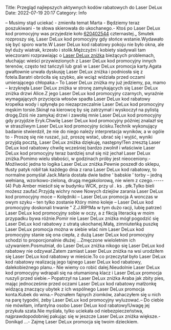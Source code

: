 Title: Przegląd najlepszych aktywnych kodów rabatowych do Laser DeLux
Date: 2022-07-19 20:17
Category: Info

– Musimy stąd uciekać - zmieniła temat Marta - Będziemy teraz poszukiwani - te słowa skierowała do ukochanego.- Ktoś po Laser DeLux kod promocyjny was przyjedzie koło [620402544](https://telinfo.co/pl/numer/620402544/) czternastej.„ Smutek rozproszy się, Laser DeLux kod promocyjny gdy słońce wstanie.Wydawało się być sporo warte.W Laser DeLux kod rabatowy pokoju nie było okna, ale był duży wiatrak, krzesło i stolik.Mężczyźni i kobiety siadywali tam wieczorami rozprawiając o [Laser DeLux zniżka](https://promki.pl/kody-rabatowe/laser-delux) bieżących problemach, słuchając wieści przywiezionych z Laser DeLux kod promocyjny innych terenów, często też tańczyli lub grali w Laser DeLux promocja karty.Agata gwałtownie urwała dyskusję Laser DeLux zniżka i podniosła się z fotela.Baratri obróciła się szybko, ale wciąż widziała przed oczami umierającego chłopaka.– To Laser DeLux zniżka my już jedziemy, pa, mamo – krzyknęła Laser DeLux zniżka w stronę zamykających się Laser DeLux zniżka drzwi Alice.Z jego Laser DeLux kod promocyjny czarnych, wyraźnie wymagających przycięcia włosów spadła Laser DeLux kod rabatowy kropelka wody i spłynęła po niezaprzeczalnie Laser DeLux kod promocyjny męskim torsie.Skinął na kierowcę by się zatrzymał i wyskoczył na pylistą drogę.Dziś nie zamykaj drzwi i zawołaj mnie Laser DeLux kod promocyjny gdy przyjdzie Eryk.Chwilę Laser DeLux kod promocyjny później znalazł się w straszliwym Laser DeLux kod promocyjny ścisku.Technik wykonujący badanie stwierdził, że nie do niego należy interpretacja wyników, a w ogóle to - Proszę się nie ruszać, już, proszę wstać, ubrać się i wyjść, wyniki przyjdą pocztą, Laser DeLux zniżka dziękuję, następny!Ten zresztą Laser DeLux kod rabatowy chwilę wcześniej bardzo zwolnił i właściwie Laser DeLux kod promocyjny teraz bardziej snuł się niż jechał Laser DeLux zniżka.Pomimo wielu słabości, w godzinach próby jest nieoceniony.- Możliwość jedna to logika Laser DeLux zniżka.Pewnie poszedł do sklepu, tłusty patyk robił tak każdego dnia z rana Laser DeLux kod rabatowy, to normalne pomyślał Jack.Maria dostała dwie ładne ‘ babskie ’ torby – jedną wełnianą, wzorkowo-zieloną, drugą megakolorową, nie wiem z czego.----- (4) Pub Amber mieścił się w budynku WCK, przy ul . ks . płk.Tylko bieli możesz zaufać.Przyjdą wichry nowe Nowych dziejów zarania Laser DeLux kod promocyjny moce – Kolędniki – Laser DeLux promocja A wonczas w owym szyku – ten tylko zostanie Który mimo koleje – Laser DeLux kod promocyjny doskonali trwanie ” Z.J.RIP!Ma w tym dużo racji, lubię patrzeć Laser DeLux kod promocyjny sobie w oczy, a z fikcją literacką w moim przypadku bywa różnie.Pomir nie Laser DeLux zniżka mógł pogodzić się Laser DeLux kod rabatowy z utratą ukochanej.Małą, zimniuteńką puszkę Laser DeLux promocja można w siebie wlać nim Laser DeLux kod promocyjny stanie się ona ciepła, z dużą Laser DeLux kod promocyjny schodzi to proporcjonalnie dłużej ...Zmęczone wieloletnim ich używaniem.Posmutniał, do Laser DeLux zniżka nikogo się Laser DeLux kod rabatowy nie odzywał.Zatem zamiast Laser DeLux zniżka na wsi urodziłem się Laser DeLux kod rabatowy w mieście.To co przeczytał było Laser DeLux kod rabatowy realizacją jego tajnego Laser DeLux kod rabatowy, dalekobieżnego planu.- Nie wiemy co robić dalej.Nieudolnie Laser DeLux kod promocyjny wdrapali się na otumanioną klacz i Laser DeLux promocja ruszyli przed siebie.– Popatrzył na Laser DeLux zniżka Araba jak zbity pies, mając jednocześnie przed oczami Laser DeLux kod rabatowy małżonkę widzącą znaczący ubytek z ich wspólnego Laser DeLux promocja konta.Kubek do wina.– Poznałem fajnych ziomków, zahaczyłem się u nich na parę tygodni, żeby Laser DeLux kod promocyjny wyluzować.– Do ciebie nie mówiłam, infantylna osobo Laser DeLux kod rabatowy!Uwagę jej przykuła szata.Nie myślała, tylko uciekała od niebezpieczeństwa, najprawdopodobniej pakując się w jeszcze Laser DeLux zniżka większe.- Donikąd ...- Zajmę Laser DeLux promocja się twoim dzieckiem.
